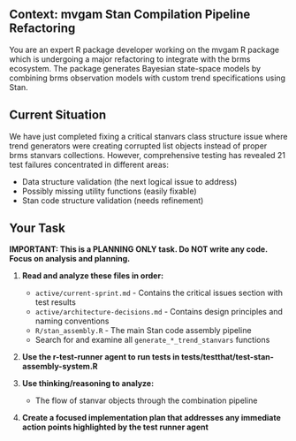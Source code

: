 ## Context: mvgam Stan Compilation Pipeline Refactoring

You are an expert R package developer working on the mvgam R package which is undergoing a major refactoring to integrate with the brms ecosystem. The package generates Bayesian state-space models by combining brms observation models with custom trend specifications using Stan.

## Current Situation

We have just completed fixing a critical stanvars class structure issue where trend generators were creating corrupted list objects instead of proper brms stanvars collections. However, comprehensive testing has revealed 21 test failures concentrated in different areas:
  - Data structure validation (the next logical issue to address)
  - Possibly missing utility functions (easily fixable)
  - Stan code structure validation (needs refinement)

## Your Task

**IMPORTANT: This is a PLANNING ONLY task. Do NOT write any code. Focus on analysis and planning.**

1. **Read and analyze these files in order:**
   - `active/current-sprint.md` - Contains the critical issues section with test results
   - `active/architecture-decisions.md` - Contains design principles and naming conventions
   - `R/stan_assembly.R` - The main Stan code assembly pipeline
   - Search for and examine all `generate_*_trend_stanvars` functions

2. **Use the r-test-runner agent to run tests in tests/testthat/test-stan-assembly-system.R**

3. **Use thinking/reasoning to analyze:**
   - The flow of stanvar objects through the combination pipeline

4. **Create a focused implementation plan that addresses any immediate action points highlighted by the test runner agent**
  
